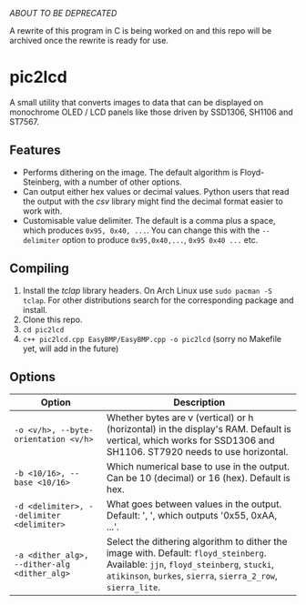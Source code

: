 *ABOUT TO BE DEPRECATED*

A rewrite of this program in C is being worked on and this repo will be archived once the rewrite is ready for use.

# pic2lcd

A small utility that converts images to data that can be displayed on monochrome OLED / LCD panels like those driven by SSD1306, SH1106 and ST7567.

## Features

- Performs dithering on the image. The default algorithm is Floyd-Steinberg, with a number of other options.
- Can output either hex values or decimal values. Python users that read the output with the *csv* library might find the decimal format easier to work with.
- Customisable value delimiter. The default is a comma plus a space, which produces `0x95, 0x40, ...`. You can change this with the `--delimiter` option to produce `0x95,0x40,...`, `0x95 0x40 ...` etc.

## Compiling

1. Install the *tclap* library headers. On Arch Linux use `sudo pacman -S tclap`. For other distributions search for the corresponding package and install.
2. Clone this repo.
3. `cd pic2lcd`
4. `c++ pic2lcd.cpp EasyBMP/EasyBMP.cpp -o pic2lcd` (sorry no Makefile yet, will add in the future)

## Options

| Option                                       | Description                                                  |
| -------------------------------------------- | ------------------------------------------------------------ |
| `-o <v/h>, --byte-orientation <v/h>`         | Whether bytes are v (vertical) or h (horizontal) in the display's RAM. Default is vertical, which works for SSD1306 and SH1106. ST7920 needs to use horizontal. |
| `-b <10/16>, --base <10/16>`                 | Which numerical base to use in the output. Can be 10 (decimal) or 16 (hex). Default is hex. |
| `-d <delimiter>, --delimiter <delimiter>`    | What goes between values in the output. Default: ', ', which outputs '0x55, 0xAA, ...'. |
| `-a <dither_alg>, --dither-alg <dither_alg>` | Select the dithering algorithm to dither the image with. Default: `floyd_steinberg`. Available: `jjn`, `floyd_steinberg`, `stucki`, `atikinson`, `burkes`, `sierra`, `sierra_2_row`, `sierra_lite`. |

